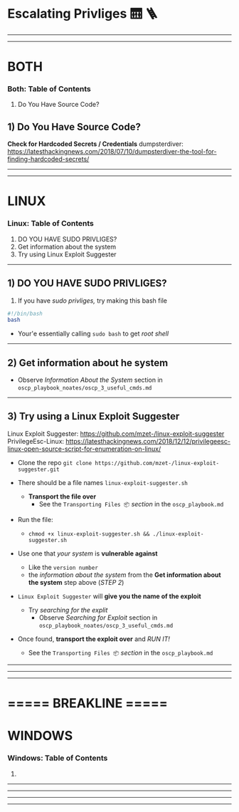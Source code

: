 # Escalating Privliges 🛗 🪜

---------------------------------------------------------------
---------------------------------------------------------------

# BOTH 

### Both: Table of Contents 
   1. Do You Have Source Code? 
   
   
## 1) Do You Have Source Code?

**Check for Hardcoded Secrets / Credentials**
dumpsterdiver: https://latesthackingnews.com/2018/07/10/dumpsterdiver-the-tool-for-finding-hardcoded-secrets/

---------------------------------------------------------------
---------------------------------------------------------------

# LINUX 

### Linux: Table of Contents 
   1. DO YOU HAVE SUDO PRIVLIGES?
   2. Get information about the system
   3. Try using Linux Exploit Suggester 
   
- - - - - - - - - - - - - - - - - - - - - - - - - - - -

## 1) DO YOU HAVE SUDO PRIVLIGES?

1. If you have _sudo privliges,_ try making this bash file 
  ```escalate.sh
  #!/bin/bash 
  bash
  ```
 - Your'e essentially calling `sudo bash` to get _root shell_

- - - - - - - - - - - - - - - - - - - - - - - - - - - -

## 2) Get information about he system
  + Observe _Information About the System_ section
    in `oscp_playbook_noates/oscp_3_useful_cmds.md`
    
- - - - - - - - - - - - - - - - - - - - - - - - - - - -

## 3) Try using a Linux Exploit Suggester
Linux Exploit Suggester: https://github.com/mzet-/linux-exploit-suggester
PrivilegeEsc-Linux: https://latesthackingnews.com/2018/12/12/privilegeesc-linux-open-source-script-for-enumeration-on-linux/

  + Clone the repo 
    `git clone https://github.com/mzet-/linux-exploit-suggester.git`
 
 
  + There should be a file names `linux-exploit-suggester.sh`
    - **Transport the file over**
      * See the `Transporting Files 📦` _section_ in the `oscp_playbook.md`
 
 
  + Run the file:
    - `chmod +x linux-exploit-suggester.sh && ./linux-exploit-suggester.sh`
 
 
  + Use one that _your system_ is **vulnerable against**
    - Like the `version number`
    - the _information about the system_ from the 
      **Get information about the system** step above (_STEP 2_)
 
 
  + `Linux Exploit Suggester` will **give you the name of the exploit**
    - Try _searching for the explit_
      * Observe _Searching for Exploit_ section
        in `oscp_playbook_noates/oscp_3_useful_cmds.md`
    
    
  + Once found, **transport the exploit over** and _RUN IT!_
    - See the `Transporting Files 📦` _section_ in the `oscp_playbook.md`
  
- - - - - - - - - - - - - - - - - - - - - - - - - - - -

---------------------------------------------------------------
---------------------------------------------------------------



# ===== BREAKLINE ===== #

# WINDOWS

### Windows: Table of Contents 
   1. 

- - - - - - - - - - - - - - - - - - - - - - - - - - - -

- - - - - - - - - - - - - - - - - - - - - - - - - - - -

---------------------------------------------------------------
---------------------------------------------------------------
